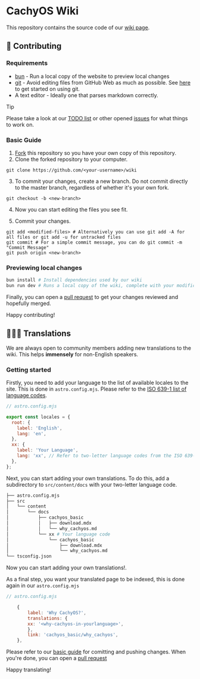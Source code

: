 # CachyOS Wiki

This repository contains the source code of our [wiki page](https://wiki.cachyos.org).

## 🙋 Contributing

### Requirements

- [bun](https://github.com/oven-sh/bun) - Run a local copy of the website to preview local changes
- [git](https://git-scm.com/downloads) - Avoid editing files from GitHub Web as much as possible. See [here](https://docs.github.com/en/get-started/using-git)
to get started on using git.
- A text editor - Ideally one that parses markdown correctly.

> [!TIP]
> Please take a look at our [TODO list](https://github.com/CachyOS/wiki/issues/50) or other opened [issues](https://github.com/CachyOS/wiki/issues)
> for what things to work on.

### Basic Guide

1. [Fork](https://github.com/CachyOS/wiki/fork) this repository so you have your own copy of this repository.
2. Clone the forked repository to your computer.

```shell
git clone https://github.com/<your-username>/wiki
```

3. To commit your changes, create a new branch. Do not commit directly to the master branch, regardless of whether it's your own fork.

```shell
git checkout -b <new-branch>
```

4. Now you can start editing the files you see fit.

5. Commit your changes.

```shell
git add <modified-files> # Alternatively you can use git add -A for all files or git add -u for untracked files
git commit # For a simple commit message, you can do git commit -m "Commit Message"
git push origin <new-branch>
```

### Previewing local changes

```bash
bun install # Install dependencies used by our wiki
bun run dev # Runs a local copy of the wiki, complete with your modifications!
```

Finally, you can open a [pull request](https://github.com/CachyOS/wiki/compare) to get your changes reviewed and hopefully merged.

Happy contributing!

## 🧑‍🤝‍🧑 Translations

We are always open to community members adding new translations to the wiki. This helps **immensely** for non-English speakers.

### Getting started

Firstly, you need to add your language to the list of available locales to the site. This is done in `astro.config.mjs`.
Please refer to the [ISO 639-1 list of language codes](https://en.wikipedia.org/wiki/List_of_ISO_639_language_codes#Table).

```mjs
// astro.config.mjs

export const locales = {
  root: {
    label: 'English',
    lang: 'en',
  },
  xx: {
    label: 'Your Language',
    lang: 'xx', // Refer to two-letter language codes from the ISO 639-1 list linked above.
  },
};
```

Next, you can start adding your own translations. To do this, add a subdirectory to `src/content/docs` with your two-letter language code.

```sh
├── astro.config.mjs
├── src
│   └── content
│       └── docs
│           ├── cachyos_basic
│           │   ├── download.mdx
│           │   └── why_cachyos.md
│           └── xx # Your language code
│               └── cachyos_basic
│                   ├── download.mdx
│                   └── why_cachyos.md
└── tsconfig.json
```

Now you can start adding your own translations!.

As a final step, you want your translated page to be indexed, this is done again in our `astro.config.mjs`

```mjs
// astro.config.mjs

    {
        label: 'Why CachyOS?',
        translations: {
        xx: '<why-cachyos-in-yourlanguage>',
        },
        link: 'cachyos_basic/why_cachyos',
    },
```

Please refer to our [basic guide](#basic-guide) for comitting and pushing changes.
When you're done, you can open a [pull request](https://github.com/CachyOS/wiki/compare)

Happy translating!
